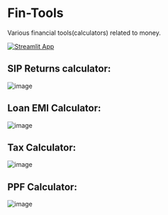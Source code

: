 # Fin-Tools
Various financial tools(calculators) related to money.   

[![Streamlit App](https://static.streamlit.io/badges/streamlit_badge_black_white.svg)](https://fin-tools.streamlit.app/)   


## SIP Returns calculator:
![image](https://user-images.githubusercontent.com/63915540/226423747-5e8c7645-96bd-479c-bf20-9be0f471db07.png) 

## Loan EMI Calculator:
![image](https://user-images.githubusercontent.com/63915540/229370471-4ec05c60-8153-4617-8942-fe7337166d7d.png)

## Tax Calculator:
![image](https://user-images.githubusercontent.com/63915540/228620681-877d59ca-8095-42ac-875a-a1eca78c4071.png)

## PPF Calculator:
![image](https://user-images.githubusercontent.com/63915540/226424425-b3edd204-7cdb-41a0-953c-5eaf5c2b8a91.png)
